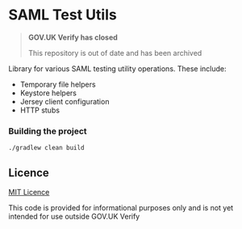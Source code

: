 # SAML Test Utils

>**GOV.UK Verify has closed**
>
>This repository is out of date and has been archived

Library for various SAML testing utility operations. These include:

* Temporary file helpers
* Keystore helpers
* Jersey client configuration
* HTTP stubs

### Building the project

`./gradlew clean build`

## Licence

[MIT Licence](LICENCE)

This code is provided for informational purposes only and is not yet intended for use outside GOV.UK Verify
